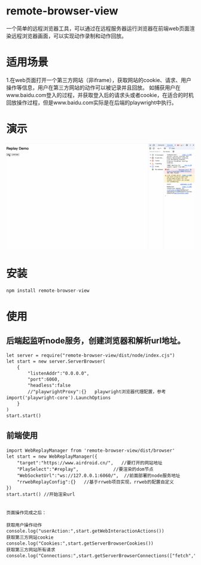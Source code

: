 # remote-browser-view
一个简单的远程浏览器工具，可以通过在远程服务器运行浏览器在前端web页面渲染远程浏览器画面，可以实现动作录制和动作回放。
# 适用场景
1.在web页面打开一个第三方网站（非iframe），获取网站的cookie、请求、用户操作等信息，用户在第三方网站的动作可以被记录并且回放。
如捕获用户在www.baidu.com登入的过程，并获取登入后的请求头或者cookie，在适合的时机回放操作过程，但是www.baidu.com实际是在后端的playwright中执行。
# 演示
![Play](./assets/play.gif "Play ")
# 安装
```js
npm install remote-browser-view
```
# 使用
## 后端起监听node服务，创建浏览器和解析url地址。
```
let server = require("remote-browser-view/dist/node/index.cjs")
let start = new server.ServerBrowser(
    {
        "listenAddr":"0.0.0.0",
        "port":6060,
        "headless":false
        //"playwrightProxy":{}   playwright浏览器代理配置，参考import('playwright-core').LaunchOptions
    }
)
start.start()

```
## 前端使用
```
import WebReplayManager from 'remote-browser-view/dist/browser'
let start = new WebReplayManager({
    "target":"https://www.airdroid.cn/",   //要打开的网站地址
    "PlaySelect":"#replay",             //要渲染的dom节点
    "WebSocketUrl":"ws://127.0.0.1:6060/",  //前面部署的node服务地址
    "rrwebReplayConfig":{}   //基于rrweb项目实现，rrweb的配置自定义
})
start.start() //开始渲染url


页面操作完成之后：

获取用户操作动作
console.log("userAction:",start.getWebInteractionActions())
获取第三方网站cookie
console.log("Cookies:",start.getServerBrowserCookies())
获取第三方网站所有请求
console.log("Connections:",start.getServerBrowserConnections(["fetch","xhr","document"]))

```


